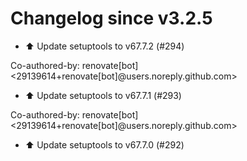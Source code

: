 # Changelog since v3.2.5
- ⬆️ Update setuptools to v67.7.2 (#294)

Co-authored-by: renovate[bot] <29139614+renovate[bot]@users.noreply.github.com> 
- ⬆️ Update setuptools to v67.7.1 (#293)

Co-authored-by: renovate[bot] <29139614+renovate[bot]@users.noreply.github.com> 
- ⬆️ Update setuptools to v67.7.0 (#292) 
